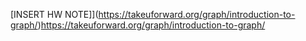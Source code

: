 [INSERT HW NOTE]](https://takeuforward.org/graph/introduction-to-graph/)https://takeuforward.org/graph/introduction-to-graph/
